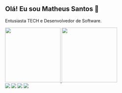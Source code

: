 ## Olá! Eu sou Matheus Santos 👋 

Entusiasta TECH e Desenvolvedor de Software.

<div>
  <a href="https://github.com/fryttzz">
  <img height="180em" src="https://github-readme-stats.vercel.app/api?username=fryttzz&show_icons=true&theme=dark&include_all_commits=true&count_private=true"/>
  <img height="180em" src="https://github-readme-stats.vercel.app/api/top-langs/?username=fryttzz&layout=compact&langs_count=7&theme=dark"/>
</div>
<div> 
  <a href="https://www.linkedin.com/in/matheus-pereira-dos-santos-7a74a6178/" target="_blank"><img src="https://img.shields.io/badge/-LinkedIn-%230077B5?style=for-the-badge&logo=linkedin&logoColor=white" target="_blank"></a>
  <a href="https://instagram.com/fryttzz" target="_blank"><img src="https://img.shields.io/badge/-Instagram-%23E4405F?style=for-the-badge&logo=instagram&logoColor=white" target="_blank"></a>
 	<a href="https://www.twitch.tv/fryttzz_" target="_blank"><img src="https://img.shields.io/badge/Twitch-9146FF?style=for-the-badge&logo=twitch&logoColor=white" target="_blank"></a>
  <a href = "mailto:matheusps0012@gmail.com"><img src="https://img.shields.io/badge/-Gmail-%23333?style=for-the-badge&logo=gmail&logoColor=white" target="_blank"></a>
</div>
